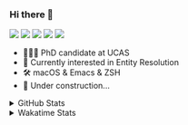 ### Hi there 👋

[![](https://img.shields.io/badge/-Email-325180?logo=maildotru&logoColor=white&style=flat-square)](mailto:hi@wang.tianshu.me)
[![](https://img.shields.io/badge/-GitHub-black?logo=GitHub&style=flat-square)](https://github.com/tshu-w)
[![](https://img.shields.io/badge/-Telegram-26a5e4?labelColor=fafafa&logo=telegram&style=flat-square)](https://t.me/tshu_w) 
[![](https://img.shields.io/badge/-Twitter-1da1f2?logo=Twitter&logoColor=white&style=flat-square)](https://twitter.com/tshu_w)
[![](https://komarev.com/ghpvc/?username=tshu-w&color=blueviolet&style=flat-square)]()



- 🧑🏻‍🎓 PhD candidate at UCAS
- 🔭 Currently interested in Entity Resolution
- 🛠 macOS & Emacs & ZSH
- 🚧 Under construction...

<details>

<summary>GitHub Stats</summary>

![Tianshu's GitHub stats](https://github-readme-stats.vercel.app/api?username=tshu-w&show_icons=true&theme=buefy&count_private=true)
  
</details>


<details>
  <summary>Wakatime Stats</summary>

  Currently, files accessed by tramp cannot be tracked by wakatime, see https://github.com/wakatime/wakatime-mode/issues/27
  <br>
  
<!--START_SECTION:waka-->
![Code Time](http://img.shields.io/badge/Code%20Time-6%2C127%20hrs%2052%20mins-blue)

**I'm an Early 🐤** 

```text
🌞 Morning    81 commits     ████░░░░░░░░░░░░░░░░░░░░░   18.24% 
🌆 Daytime    215 commits    ████████████░░░░░░░░░░░░░   48.42% 
🌃 Evening    140 commits    ████████░░░░░░░░░░░░░░░░░   31.53% 
🌙 Night      8 commits      ░░░░░░░░░░░░░░░░░░░░░░░░░   1.8%

```
📅 **I'm Most Productive on Tuesday** 

```text
Monday       80 commits     ████░░░░░░░░░░░░░░░░░░░░░   18.02% 
Tuesday      111 commits    ██████░░░░░░░░░░░░░░░░░░░   25.0% 
Wednesday    52 commits     ███░░░░░░░░░░░░░░░░░░░░░░   11.71% 
Thursday     31 commits     █░░░░░░░░░░░░░░░░░░░░░░░░   6.98% 
Friday       68 commits     ███░░░░░░░░░░░░░░░░░░░░░░   15.32% 
Saturday     61 commits     ███░░░░░░░░░░░░░░░░░░░░░░   13.74% 
Sunday       41 commits     ██░░░░░░░░░░░░░░░░░░░░░░░   9.23%

```


📊 **This Week I Spent My Time On** 

```text
💬 Programming Languages: 
sh                       15 hrs 44 mins      █████████████████████████   100.0%

🔥 Editors: 
Zsh                      15 hrs 44 mins      █████████████████████████   100.0%

🐱‍💻 Projects: 
universal-blocker        11 hrs 44 mins      ██████████████████░░░░░░░   74.61% 
Terminal                 3 hrs 25 mins       █████░░░░░░░░░░░░░░░░░░░░   21.77% 
lightning-template       19 mins             ░░░░░░░░░░░░░░░░░░░░░░░░░   2.01% 
viznet                   15 mins             ░░░░░░░░░░░░░░░░░░░░░░░░░   1.59% 
lightning                0 secs              ░░░░░░░░░░░░░░░░░░░░░░░░░   0.01%

💻 Operating System: 
Linux                    12 hrs 24 mins      ███████████████████░░░░░░   78.83% 
Mac                      3 hrs 20 mins       █████░░░░░░░░░░░░░░░░░░░░   21.17%

```

**I Mostly Code in Python** 

```text
Python                   11 repos            ████████████░░░░░░░░░░░░░   50.0% 
HTML                     2 repos             ██░░░░░░░░░░░░░░░░░░░░░░░   9.09% 
Emacs Lisp               2 repos             ██░░░░░░░░░░░░░░░░░░░░░░░   9.09% 
JavaScript               2 repos             ██░░░░░░░░░░░░░░░░░░░░░░░   9.09% 
TeX                      2 repos             ██░░░░░░░░░░░░░░░░░░░░░░░   9.09%

```



 Last Updated on 15/11/2022 08:06:58 UTC
<!--END_SECTION:waka-->
</details>
